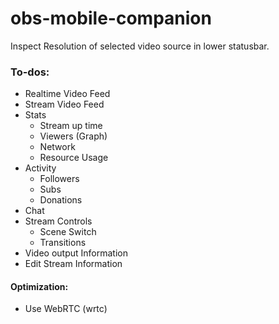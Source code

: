 # obs-mobile-companion

Inspect Resolution of selected video source in lower statusbar.

### To-dos:

- Realtime Video Feed
- Stream Video Feed
- Stats
  - Stream up time
  - Viewers (Graph)
  - Network
  - Resource Usage
- Activity
  - Followers
  - Subs
  - Donations
- Chat
- Stream Controls
  - Scene Switch
  - Transitions
- Video output Information
- Edit Stream Information

#### Optimization:

- Use WebRTC (wrtc)